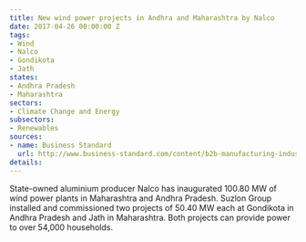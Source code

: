```yaml
---
title: New wind power projects in Andhra and Maharashtra by Nalco
date: 2017-04-26 00:00:00 Z
tags:
- Wind
- Nalco
- Gondikota
- Jath
states:
- Andhra Pradesh
- Maharashtra
sectors:
- Climate Change and Energy
subsectors:
- Renewables
sources:
- name: Business Standard
  url: http://www.business-standard.com/content/b2b-manufacturing-industry/nalco-inaugurates-100-80-mw-wind-plants-in-maharashtra-andhra-pradesh-117041800693_1.html
details: 
---
```


State-owned aluminium producer Nalco has inaugurated 100.80 MW of wind power plants in Maharashtra and Andhra Pradesh. Suzlon Group installed and commissioned two projects of 50.40 MW each at Gondikota in Andhra Pradesh and Jath in Maharashtra. Both projects can provide power to over 54,000 households.
